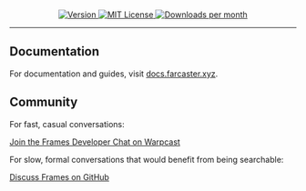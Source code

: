 <br>

<p align="center">
  <a href="https://www.npmjs.com/package/@farcaster/frame-sdk">
    <picture>
      <source media="(prefers-color-scheme: dark)" srcset="https://img.shields.io/npm/v/@farcaster/frame-sdk?colorA=21262d&colorB=21262d">
      <img src="https://img.shields.io/npm/v/@farcaster/frame-sdk?colorA=f6f8fa&colorB=f6f8fa" alt="Version">
    </picture>
  </a>
  <a href="https://github.com/farcasterxyz/frames/blob/main/LICENSE">
    <picture>
      <source media="(prefers-color-scheme: dark)" srcset="https://img.shields.io/npm/l/@farcaster/frame-sdk?colorA=21262d&colorB=21262d">
      <img src="https://img.shields.io/npm/l/@farcaster/frame-sdk?colorA=f6f8fa&colorB=f6f8fa" alt="MIT License">
    </picture>
  </a>
  <a href="https://www.npmjs.com/package/@farcaster/frame-sdk">
    <picture>
      <source media="(prefers-color-scheme: dark)" srcset="https://img.shields.io/npm/dm/@@farcaster/frame-sdk/core?colorA=21262d&colorB=21262d">
      <img src="https://img.shields.io/npm/dm/@@farcaster/frame-sdk/core?colorA=f6f8fa&colorB=f6f8fa" alt="Downloads per month">
    </picture>
  </a>
</p>

---

## Documentation

For documentation and guides, visit [docs.farcaster.xyz](https://docs.farcaster.xyz/developers/frames/v2/).

## Community

For fast, casual conversations:

[Join the Frames Developer Chat on Warpcast](https://warpcast.com/~/group/X2P7HNc4PHTriCssYHNcmQ)

For slow, formal conversations that would benefit from being searchable:

[Discuss Frames on GitHub](https://github.com/farcasterxyz/frames/discussions)
